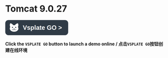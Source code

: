 # Tomcat 9.0.27

<a href="https://www.vsplate.com/?docker-compose=https://github.com/vsplate/dcenvs/tomcat/9.0.27"><img alt="VSPLATE GO" src="https://raw.githubusercontent.com/vsplate/images/master/vsgo_btn.png" width="200px"></a>

**Click the `VSPLATE GO` button to launch a demo online / 点击`VSPLATE GO`按钮创建在线环境**